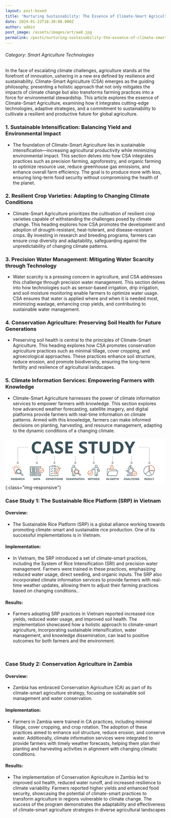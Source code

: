 ```yaml
---
layout: post-boxed
title: 'Nurturing Sustainability: The Essence of Climate-Smart Agriculture'
date: 2024-01-22T18:30:00.000Z
author: admin
post_image: /assets/images/art/aa8.jpg
permalink: /posts/nurturing-sustainability-the-essence-of-climate-smart-agriculture
---
```


###### Category: Smart Agriculture Technologies

In the face of escalating climate challenges, agriculture stands at the forefront of innovation, ushering in a new era defined by resilience and sustainability. Climate-Smart Agriculture (CSA) emerges as the guiding philosophy, presenting a holistic approach that not only mitigates the impacts of climate change but also transforms farming practices into a force for environmental stewardship. This article explores the essence of Climate-Smart Agriculture, examining how it integrates cutting-edge technologies, adaptive strategies, and a commitment to sustainability to cultivate a resilient and productive future for global agriculture.

### 1. Sustainable Intensification: Balancing Yield and Environmental Impact

* The foundation of Climate-Smart Agriculture lies in sustainable intensification—increasing agricultural productivity while minimizing environmental impact. This section delves into how CSA integrates practices such as precision farming, agroforestry, and organic farming to optimize resource use, reduce greenhouse gas emissions, and enhance overall farm efficiency. The goal is to produce more with less, ensuring long-term food security without compromising the health of the planet.

### 2. Resilient Crop Varieties: Adapting to Changing Climate Conditions

* Climate-Smart Agriculture prioritizes the cultivation of resilient crop varieties capable of withstanding the challenges posed by climate change. This heading explores how CSA promotes the development and adoption of drought-resistant, heat-tolerant, and disease-resistant crops. By investing in research and breeding programs, farmers can ensure crop diversity and adaptability, safeguarding against the unpredictability of changing climate patterns.

### 3. Precision Water Management: Mitigating Water Scarcity through Technology

* Water scarcity is a pressing concern in agriculture, and CSA addresses this challenge through precision water management. This section delves into how technologies such as sensor-based irrigation, drip irrigation, and soil moisture monitoring enable farmers to optimize water usage. CSA ensures that water is applied where and when it is needed most, minimizing wastage, enhancing crop yields, and contributing to sustainable water management.

### 4. Conservation Agriculture: Preserving Soil Health for Future Generations

* Preserving soil health is central to the principles of Climate-Smart Agriculture. This heading explores how CSA promotes conservation agriculture practices such as minimal tillage, cover cropping, and agroecological approaches. These practices enhance soil structure, reduce erosion, and promote biodiversity, ensuring the long-term fertility and resilience of agricultural landscapes.

### 5. Climate Information Services: Empowering Farmers with Knowledge

* Climate-Smart Agriculture harnesses the power of climate information services to empower farmers with knowledge. This section explores how advanced weather forecasting, satellite imagery, and digital platforms provide farmers with real-time information on climate patterns. Armed with this knowledge, farmers can make informed decisions on planting, harvesting, and resource management, adapting to the dynamic conditions of a changing climate.

![Image Using Kramdown](/assets/images/art/case.png){:class="img-responsive"}

### Case Study 1: The Sustainable Rice Platform (SRP) in Vietnam

#### Overview:

* The Sustainable Rice Platform (SRP) is a global alliance working towards promoting climate-smart and sustainable rice production. One of its successful implementations is in Vietnam.

#### Implementation:

* In Vietnam, the SRP introduced a set of climate-smart practices, including the System of Rice Intensification (SRI) and precision water management. Farmers were trained in these practices, emphasizing reduced water usage, direct seeding, and organic inputs. The SRP also incorporated climate information services to provide farmers with real-time weather updates, allowing them to adjust their farming practices based on changing conditions..

#### Results:

* Farmers adopting SRP practices in Vietnam reported increased rice yields, reduced water usage, and improved soil health. The implementation showcased how a holistic approach to climate-smart agriculture, incorporating sustainable intensification, water management, and knowledge dissemination, can lead to positive outcomes for both farmers and the environment.

<br>

### Case Study 2: Conservation Agriculture in Zambia

#### Overview:

* Zambia has embraced Conservation Agriculture (CA) as part of its climate-smart agriculture strategy, focusing on sustainable soil management and water conservation.

#### Implementation:

* Farmers in Zambia were trained in CA practices, including minimal tillage, cover cropping, and crop rotation. The adoption of these practices aimed to enhance soil structure, reduce erosion, and conserve water. Additionally, climate information services were integrated to provide farmers with timely weather forecasts, helping them plan their planting and harvesting activities in alignment with changing climatic conditions.

#### Results:

* The implementation of Conservation Agriculture in Zambia led to improved soil health, reduced water runoff, and increased resilience to climate variability. Farmers reported higher yields and enhanced food security, showcasing the potential of climate-smart practices to transform agriculture in regions vulnerable to climate change. The success of the program demonstrates the adaptability and effectiveness of climate-smart agriculture strategies in diverse agricultural landscapes
